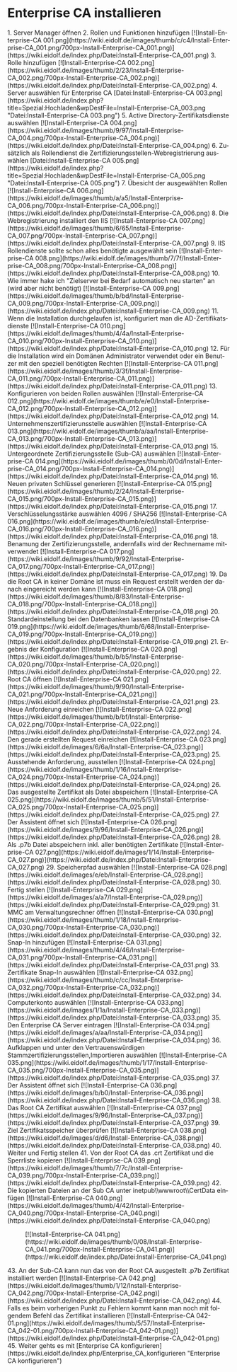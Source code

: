 # Enterprise CA installieren

<div class="vector-body" id="bkmrk-server-manager-%C3%B6ffne"><div class="mw-body-content mw-content-ltr" dir="ltr" id="bkmrk-server-manager-%C3%B6ffne-1" lang="de"><div class="mw-parser-output">1. Server Manager öffnen
2. Rollen und Funktionen hinzufügen  
    [![Install-Enterprise-CA 001.png](https://wiki.eidolf.de/images/thumb/c/c4/Install-Enterprise-CA_001.png/700px-Install-Enterprise-CA_001.png)](https://wiki.eidolf.de/index.php/Datei:Install-Enterprise-CA_001.png)
3. Rolle hinzufügen  
    [![Install-Enterprise-CA 002.png](https://wiki.eidolf.de/images/thumb/2/23/Install-Enterprise-CA_002.png/700px-Install-Enterprise-CA_002.png)](https://wiki.eidolf.de/index.php/Datei:Install-Enterprise-CA_002.png)
4. Server auswählen für Enterprise CA  
    [Datei:Install-Enterprise-CA 003.png](https://wiki.eidolf.de/index.php?title=Spezial:Hochladen&wpDestFile=Install-Enterprise-CA_003.png "Datei:Install-Enterprise-CA 003.png")
5. Active Directory-Zertifikatsdienste auswählen  
    [![Install-Enterprise-CA 004.png](https://wiki.eidolf.de/images/thumb/9/97/Install-Enterprise-CA_004.png/700px-Install-Enterprise-CA_004.png)](https://wiki.eidolf.de/index.php/Datei:Install-Enterprise-CA_004.png)
6. Zusätzlich als Rollendienst die Zertifizierungsstellen-Webregistrierung auswählen  
    [Datei:Install-Enterprise-CA 005.png](https://wiki.eidolf.de/index.php?title=Spezial:Hochladen&wpDestFile=Install-Enterprise-CA_005.png "Datei:Install-Enterprise-CA 005.png")
7. Übesicht der ausgewählten Rollen  
    [![Install-Enterprise-CA 006.png](https://wiki.eidolf.de/images/thumb/a/a5/Install-Enterprise-CA_006.png/700px-Install-Enterprise-CA_006.png)](https://wiki.eidolf.de/index.php/Datei:Install-Enterprise-CA_006.png)
8. Die Webregistrierung installiert den IIS  
    [![Install-Enterprise-CA 007.png](https://wiki.eidolf.de/images/thumb/6/65/Install-Enterprise-CA_007.png/700px-Install-Enterprise-CA_007.png)](https://wiki.eidolf.de/index.php/Datei:Install-Enterprise-CA_007.png)
9. IIS Rollendienste sollte schon alles benötigte ausgewählt sein  
    [![Install-Enterprise-CA 008.png](https://wiki.eidolf.de/images/thumb/7/7f/Install-Enterprise-CA_008.png/700px-Install-Enterprise-CA_008.png)](https://wiki.eidolf.de/index.php/Datei:Install-Enterprise-CA_008.png)
10. Wie immer hake ich "Zielserver bei Bedarf automatisch neu starten" an (wird aber nicht benötigt)  
    [![Install-Enterprise-CA 009.png](https://wiki.eidolf.de/images/thumb/b/bd/Install-Enterprise-CA_009.png/700px-Install-Enterprise-CA_009.png)](https://wiki.eidolf.de/index.php/Datei:Install-Enterprise-CA_009.png)
11. Wenn die Installation durchgelaufen ist, konfiguriert man die AD-Zertifikatsdienste  
    [![Install-Enterprise-CA 010.png](https://wiki.eidolf.de/images/thumb/4/4a/Install-Enterprise-CA_010.png/700px-Install-Enterprise-CA_010.png)](https://wiki.eidolf.de/index.php/Datei:Install-Enterprise-CA_010.png)
12. Für die Installation wird ein Domänen Administrator verwendet oder ein Benutzer mit den speziell benötigten Rechten  
    [![Install-Enterprise-CA 011.png](https://wiki.eidolf.de/images/thumb/3/3f/Install-Enterprise-CA_011.png/700px-Install-Enterprise-CA_011.png)](https://wiki.eidolf.de/index.php/Datei:Install-Enterprise-CA_011.png)
13. Konfigurieren von beiden Rollen auswählen  
    [![Install-Enterprise-CA 012.png](https://wiki.eidolf.de/images/thumb/e/e0/Install-Enterprise-CA_012.png/700px-Install-Enterprise-CA_012.png)](https://wiki.eidolf.de/index.php/Datei:Install-Enterprise-CA_012.png)
14. Unternehmenszertifizierunsstelle auswählen  
    [![Install-Enterprise-CA 013.png](https://wiki.eidolf.de/images/thumb/a/aa/Install-Enterprise-CA_013.png/700px-Install-Enterprise-CA_013.png)](https://wiki.eidolf.de/index.php/Datei:Install-Enterprise-CA_013.png)
15. Untergeordnete Zertifizierungsstelle (Sub-CA) auswählen  
    [![Install-Enterprise-CA 014.png](https://wiki.eidolf.de/images/thumb/0/0d/Install-Enterprise-CA_014.png/700px-Install-Enterprise-CA_014.png)](https://wiki.eidolf.de/index.php/Datei:Install-Enterprise-CA_014.png)
16. Neuen privaten Schlüssel generieren  
    [![Install-Enterprise-CA 015.png](https://wiki.eidolf.de/images/thumb/2/24/Install-Enterprise-CA_015.png/700px-Install-Enterprise-CA_015.png)](https://wiki.eidolf.de/index.php/Datei:Install-Enterprise-CA_015.png)
17. Verschlüsselungsstärke auswählen 4096 / SHA256  
    [![Install-Enterprise-CA 016.png](https://wiki.eidolf.de/images/thumb/e/ed/Install-Enterprise-CA_016.png/700px-Install-Enterprise-CA_016.png)](https://wiki.eidolf.de/index.php/Datei:Install-Enterprise-CA_016.png)
18. Benamung der Zertifizierungsstelle, andernfalls wird der Rechnername mitverwendet  
    [![Install-Enterprise-CA 017.png](https://wiki.eidolf.de/images/thumb/9/92/Install-Enterprise-CA_017.png/700px-Install-Enterprise-CA_017.png)](https://wiki.eidolf.de/index.php/Datei:Install-Enterprise-CA_017.png)
19. Da die Root CA in keiner Domäne ist muss ein Request erstellt werden der danach eingereicht werden kann  
    [![Install-Enterprise-CA 018.png](https://wiki.eidolf.de/images/thumb/8/83/Install-Enterprise-CA_018.png/700px-Install-Enterprise-CA_018.png)](https://wiki.eidolf.de/index.php/Datei:Install-Enterprise-CA_018.png)
20. Standardeinstellung bei den Datenbanken lassen  
    [![Install-Enterprise-CA 019.png](https://wiki.eidolf.de/images/thumb/6/68/Install-Enterprise-CA_019.png/700px-Install-Enterprise-CA_019.png)](https://wiki.eidolf.de/index.php/Datei:Install-Enterprise-CA_019.png)
21. Ergebnis der Konfiguration  
    [![Install-Enterprise-CA 020.png](https://wiki.eidolf.de/images/thumb/b/b5/Install-Enterprise-CA_020.png/700px-Install-Enterprise-CA_020.png)](https://wiki.eidolf.de/index.php/Datei:Install-Enterprise-CA_020.png)
22. Root CA öffnen  
    [![Install-Enterprise-CA 021.png](https://wiki.eidolf.de/images/thumb/9/90/Install-Enterprise-CA_021.png/700px-Install-Enterprise-CA_021.png)](https://wiki.eidolf.de/index.php/Datei:Install-Enterprise-CA_021.png)
23. Neue Anforderung einreichen  
    [![Install-Enterprise-CA 022.png](https://wiki.eidolf.de/images/thumb/b/bf/Install-Enterprise-CA_022.png/700px-Install-Enterprise-CA_022.png)](https://wiki.eidolf.de/index.php/Datei:Install-Enterprise-CA_022.png)
24. Den gerade erstellten Request einreichen  
    [![Install-Enterprise-CA 023.png](https://wiki.eidolf.de/images/6/6a/Install-Enterprise-CA_023.png)](https://wiki.eidolf.de/index.php/Datei:Install-Enterprise-CA_023.png)
25. Ausstehende Anforderung, ausstellen  
    [![Install-Enterprise-CA 024.png](https://wiki.eidolf.de/images/thumb/1/16/Install-Enterprise-CA_024.png/700px-Install-Enterprise-CA_024.png)](https://wiki.eidolf.de/index.php/Datei:Install-Enterprise-CA_024.png)
26. Das ausgestellte Zertifikat als Datei abspeichern  
    [![Install-Enterprise-CA 025.png](https://wiki.eidolf.de/images/thumb/5/51/Install-Enterprise-CA_025.png/700px-Install-Enterprise-CA_025.png)](https://wiki.eidolf.de/index.php/Datei:Install-Enterprise-CA_025.png)
27. Der Assistent öffnet sich  
    [![Install-Enterprise-CA 026.png](https://wiki.eidolf.de/images/9/96/Install-Enterprise-CA_026.png)](https://wiki.eidolf.de/index.php/Datei:Install-Enterprise-CA_026.png)
28. Als .p7b Datei abspeichern inkl. aller benötigten Zertifikate  
    [![Install-Enterprise-CA 027.png](https://wiki.eidolf.de/images/1/14/Install-Enterprise-CA_027.png)](https://wiki.eidolf.de/index.php/Datei:Install-Enterprise-CA_027.png)
29. Speicherpfad auswählen  
    [![Install-Enterprise-CA 028.png](https://wiki.eidolf.de/images/e/eb/Install-Enterprise-CA_028.png)](https://wiki.eidolf.de/index.php/Datei:Install-Enterprise-CA_028.png)
30. Fertig stellen  
    [![Install-Enterprise-CA 029.png](https://wiki.eidolf.de/images/a/a7/Install-Enterprise-CA_029.png)](https://wiki.eidolf.de/index.php/Datei:Install-Enterprise-CA_029.png)
31. MMC am Verwaltungsrechner öffnen  
    [![Install-Enterprise-CA 030.png](https://wiki.eidolf.de/images/thumb/1/18/Install-Enterprise-CA_030.png/700px-Install-Enterprise-CA_030.png)](https://wiki.eidolf.de/index.php/Datei:Install-Enterprise-CA_030.png)
32. Snap-In hinzufügen  
    [![Install-Enterprise-CA 031.png](https://wiki.eidolf.de/images/thumb/4/46/Install-Enterprise-CA_031.png/700px-Install-Enterprise-CA_031.png)](https://wiki.eidolf.de/index.php/Datei:Install-Enterprise-CA_031.png)
33. Zertifikate Snap-In auswählen  
    [![Install-Enterprise-CA 032.png](https://wiki.eidolf.de/images/thumb/c/cc/Install-Enterprise-CA_032.png/700px-Install-Enterprise-CA_032.png)](https://wiki.eidolf.de/index.php/Datei:Install-Enterprise-CA_032.png)
34. Computerkonto auswählen  
    [![Install-Enterprise-CA 033.png](https://wiki.eidolf.de/images/1/1a/Install-Enterprise-CA_033.png)](https://wiki.eidolf.de/index.php/Datei:Install-Enterprise-CA_033.png)
35. Den Enterprise CA Server eintragen  
    [![Install-Enterprise-CA 034.png](https://wiki.eidolf.de/images/a/aa/Install-Enterprise-CA_034.png)](https://wiki.eidolf.de/index.php/Datei:Install-Enterprise-CA_034.png)
36. Aufklappen und unter den Vertrauenswürdigen Stammzertifizierungsstellen,Importieren auswählen  
    [![Install-Enterprise-CA 035.png](https://wiki.eidolf.de/images/thumb/1/17/Install-Enterprise-CA_035.png/700px-Install-Enterprise-CA_035.png)](https://wiki.eidolf.de/index.php/Datei:Install-Enterprise-CA_035.png)
37. Der Assistent öffnet sich  
    [![Install-Enterprise-CA 036.png](https://wiki.eidolf.de/images/b/b0/Install-Enterprise-CA_036.png)](https://wiki.eidolf.de/index.php/Datei:Install-Enterprise-CA_036.png)
38. Das Root CA Zertifikat auswählen  
    [![Install-Enterprise-CA 037.png](https://wiki.eidolf.de/images/9/96/Install-Enterprise-CA_037.png)](https://wiki.eidolf.de/index.php/Datei:Install-Enterprise-CA_037.png)
39. Ziel Zertifikatsspeicher überprüfen  
    [![Install-Enterprise-CA 038.png](https://wiki.eidolf.de/images/d/d6/Install-Enterprise-CA_038.png)](https://wiki.eidolf.de/index.php/Datei:Install-Enterprise-CA_038.png)
40. Weiter und Fertig stellen
41. Von der Root CA das .crt Zertifikat und die Sperrliste kopieren  
    [![Install-Enterprise-CA 039.png](https://wiki.eidolf.de/images/thumb/7/7c/Install-Enterprise-CA_039.png/700px-Install-Enterprise-CA_039.png)](https://wiki.eidolf.de/index.php/Datei:Install-Enterprise-CA_039.png)
42. Die kopierten Dateien an der Sub CA unter inetpub\\wwwroot\\CertData einfügen  
    [![Install-Enterprise-CA 040.png](https://wiki.eidolf.de/images/thumb/4/42/Install-Enterprise-CA_040.png/700px-Install-Enterprise-CA_040.png)](https://wiki.eidolf.de/index.php/Datei:Install-Enterprise-CA_040.png)<dl><dd>[![Install-Enterprise-CA 041.png](https://wiki.eidolf.de/images/thumb/0/08/Install-Enterprise-CA_041.png/700px-Install-Enterprise-CA_041.png)](https://wiki.eidolf.de/index.php/Datei:Install-Enterprise-CA_041.png)</dd></dl>
43. An der Sub-CA kann nun das von der Root CA ausgestellt .p7b Zertifikat installiert werden  
    [![Install-Enterprise-CA 042.png](https://wiki.eidolf.de/images/thumb/1/12/Install-Enterprise-CA_042.png/700px-Install-Enterprise-CA_042.png)](https://wiki.eidolf.de/index.php/Datei:Install-Enterprise-CA_042.png)
44. Falls es beim vorherigen Punkt zu Fehlern kommt kann man noch mit folgendem Befehl das Zertifikat installieren  
    [![Install-Enterprise-CA 042-01.png](https://wiki.eidolf.de/images/thumb/5/57/Install-Enterprise-CA_042-01.png/700px-Install-Enterprise-CA_042-01.png)](https://wiki.eidolf.de/index.php/Datei:Install-Enterprise-CA_042-01.png)
45. Weiter gehts es mit [Enterprise CA konfigurieren](https://wiki.eidolf.de/index.php/Enterprise_CA_konfigurieren "Enterprise CA konfigurieren")

</div></div></div>